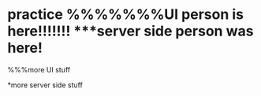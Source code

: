 # practice %%%%%%%UI person is here!!!!!!! ***server side person was here!


%%%more UI stuff




*more server side stuff 
